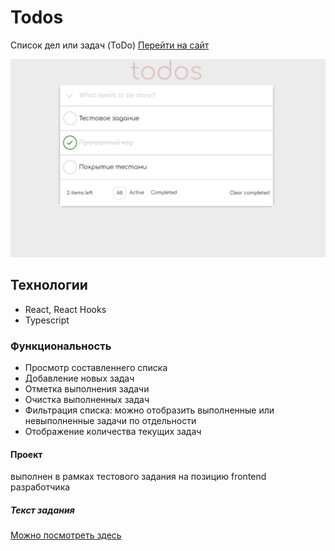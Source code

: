 # Todos
Список дел или задач (ToDo) [Перейти на сайт](https://r2u1s.github.io/mb-test/) 

![screenshot](https://github.com/R2u1s/mb-test/blob/main/src/images/gh-pages.JPG)
## Технологии
* React, React Hooks
* Typescript
### Функциональность
* Просмотр составленнего списка
* Добавление новых задач
* Отметка выполнения задачи
* Очистка выполненных задач
* Фильтрация списка: можно отобразить выполненные или невыполненные задачи по отдельности
* Отображение количества текущих задач
#### Проект
выполнен в рамках тестового задания на позицию frontend разработчика
##### Текст задания
[Можно посмотреть здесь](https://docs.google.com/document/d/15QkApDkQqtzLSVW7Fpyluwj-BvUIHFXBjvvFCe77Aaw/edit?tab=t.0#heading=h.zavj7sd1thwb)